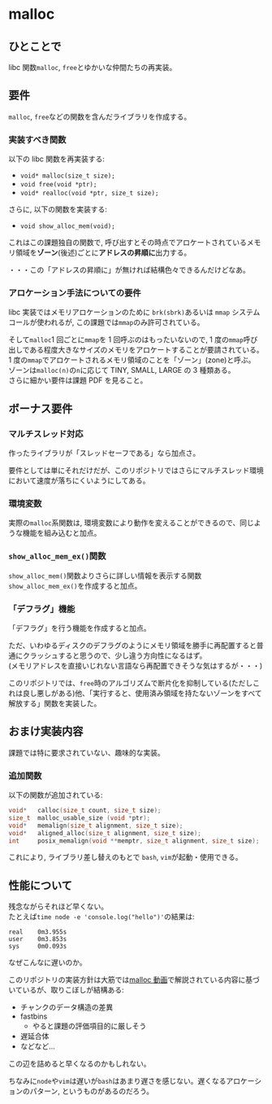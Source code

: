# malloc

## ひとことで

libc 関数`malloc`, `free`とゆかいな仲間たちの再実装。

## 要件

`malloc`, `free`などの関数を含んだライブラリを作成する。

### 実装すべき関数

以下の libc 関数を再実装する:

- `void* malloc(size_t size);`
- `void free(void *ptr);`
- `void* realloc(void *ptr, size_t size);`

さらに, 以下の関数を実装する:

- `void show_alloc_mem(void);`

これはこの課題独自の関数で, 呼び出すとその時点でアロケートされているメモリ領域を**ゾーン**(後述)ごとに**アドレスの昇順に**出力する。

・・・この「アドレスの昇順に」が無ければ結構色々できるんだけどなあ。

### アロケーション手法についての要件

libc 実装ではメモリアロケーションのために `brk(sbrk)`あるいは `mmap` システムコールが使われるが,
この課題では`mmap`のみ許可されている。

そして`malloc`1 回ごとに`mmap`を 1 回呼ぶのはもったいないので, 1 度の`mmap`呼び出しである程度大きなサイズのメモリをアロケートすることが要請されている。\
1 度の`mmap`でアロケートされるメモリ領域のことを「ゾーン」(zone)と呼ぶ。\
ゾーンは`malloc(n)`の`n`に応じて TINY, SMALL, LARGE の 3 種類ある。\
さらに細かい要件は課題 PDF を見ること。

## ボーナス要件

### マルチスレッド対応

作ったライブラリが「スレッドセーフである」なら加点さ。

要件としては単にそれだけだが、このリポジトリではさらにマルチスレッド環境において速度が落ちにくいようにしてある。

### 環境変数

実際の`malloc`系関数は, 環境変数により動作を変えることができるので、同じような機能を組み込むと加点。

### `show_alloc_mem_ex()`関数

`show_alloc_mem()`関数よりさらに詳しい情報を表示する関数`show_alloc_mem_ex()`を作成すると加点。

### 「デフラグ」機能

「デフラグ」を行う機能を作成すると加点。

ただ、いわゆるディスクのデフラグのようにメモリ領域を勝手に再配置すると普通にクラッシュすると思うので、少し違う方向性になるはず。\
(メモリアドレスを直接いじれない言語なら再配置できそうな気はするが・・・)

このリポジトリでは、`free`時のアルゴリズムで断片化を抑制している(ただしこれは良し悪しがある)他、「実行すると、使用済み領域を持たないゾーンをすべて解放する」関数を実装した。

## おまけ実装内容

課題では特に要求されていない、趣味的な実装。

### 追加関数

以下の関数が追加されている:

```c
void*	calloc(size_t count, size_t size);
size_t 	malloc_usable_size (void *ptr);
void*	memalign(size_t alignment, size_t size);
void*	aligned_alloc(size_t alignment, size_t size);
int		posix_memalign(void **memptr, size_t alignment, size_t size);
```

これにより, ライブラリ差し替えのもとで `bash`, `vim`が起動・使用できる。

## 性能について

残念ながらそれほど早くない。\
たとえば`time node -e 'console.log("hello")'`の結果は:

```
real    0m3.955s
user    0m3.853s
sys     0m0.093s
```

なぜこんなに遅いのか。

このリポジトリの実装方針は大筋では[malloc 動画](https://www.youtube.com/watch?v=0-vWT-t0UHg&themeRefresh=1)で解説されている内容に基づいているが、取りこぼしが結構ある:

- チャンクのデータ構造の差異
- fastbins
  - やると課題の評価項目的に厳しそう
- 遅延合体
- などなど...

この辺を詰めると早くなるのかもしれない。

ちなみに`node`や`vim`は遅いが`bash`はあまり遅さを感じない。遅くなるアロケーションのパターン, というものがあるのだろう。

